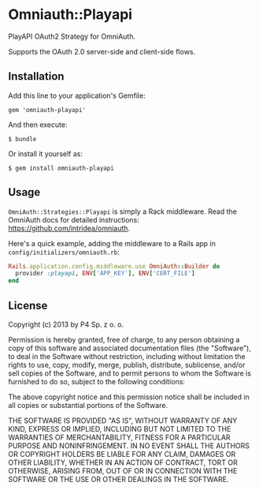 # Omniauth::Playapi

PlayAPI OAuth2 Strategy for OmniAuth.

Supports the OAuth 2.0 server-side and client-side flows. 

## Installation

Add this line to your application's Gemfile:

    gem 'omniauth-playapi'

And then execute:

    $ bundle

Or install it yourself as:

    $ gem install omniauth-playapi

## Usage

`OmniAuth::Strategies::Playapi` is simply a Rack middleware. Read the OmniAuth docs for detailed instructions: https://github.com/intridea/omniauth.

Here's a quick example, adding the middleware to a Rails app in `config/initializers/omniauth.rb`:

```ruby
Rails.application.config.middleware.use OmniAuth::Builder do
  provider :playapi, ENV['APP_KEY'], ENV['CERT_FILE']
end
```

## License

Copyright (c) 2013 by P4 Sp. z o. o.

Permission is hereby granted, free of charge, to any person obtaining a copy of this software and associated documentation files (the "Software"), to deal in the Software without restriction, including without limitation the rights to use, copy, modify, merge, publish, distribute, sublicense, and/or sell copies of the Software, and to permit persons to whom the Software is furnished to do so, subject to the following conditions:

The above copyright notice and this permission notice shall be included in all copies or substantial portions of the Software.

THE SOFTWARE IS PROVIDED "AS IS", WITHOUT WARRANTY OF ANY KIND, EXPRESS OR IMPLIED, INCLUDING BUT NOT LIMITED TO THE WARRANTIES OF MERCHANTABILITY, FITNESS FOR A PARTICULAR PURPOSE AND NONINFRINGEMENT. IN NO EVENT SHALL THE AUTHORS OR COPYRIGHT HOLDERS BE LIABLE FOR ANY CLAIM, DAMAGES OR OTHER LIABILITY, WHETHER IN AN ACTION OF CONTRACT, TORT OR OTHERWISE, ARISING FROM, OUT OF OR IN CONNECTION WITH THE SOFTWARE OR THE USE OR OTHER DEALINGS IN THE SOFTWARE.